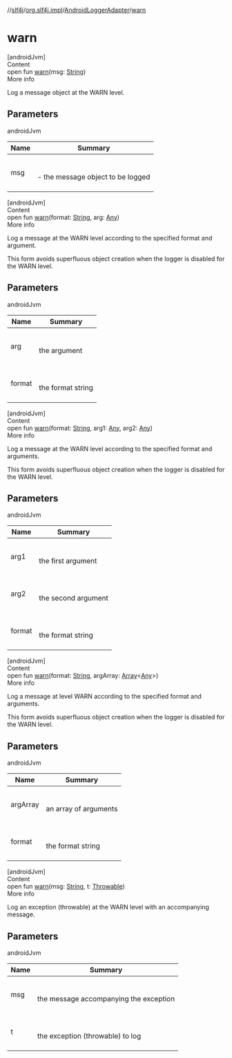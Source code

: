 //[slf4j](../../index.md)/[org.slf4j.impl](../index.md)/[AndroidLoggerAdapter](index.md)/[warn](warn.md)



# warn  
[androidJvm]  
Content  
open fun [warn](warn.md)(msg: [String](https://developer.android.com/reference/kotlin/java/lang/String.html))  
More info  


Log a message object at the WARN level.



## Parameters  
  
androidJvm  
  
|  Name|  Summary| 
|---|---|
| <a name="org.slf4j.impl/AndroidLoggerAdapter/warn/#java.lang.String/PointingToDeclaration/"></a>msg| <a name="org.slf4j.impl/AndroidLoggerAdapter/warn/#java.lang.String/PointingToDeclaration/"></a><br><br>- the message object to be logged<br><br>
  
  


[androidJvm]  
Content  
open fun [warn](warn.md)(format: [String](https://developer.android.com/reference/kotlin/java/lang/String.html), arg: [Any](https://kotlinlang.org/api/latest/jvm/stdlib/kotlin/-any/index.html))  
More info  


Log a message at the WARN level according to the specified format and argument. 



 This form avoids superfluous object creation when the logger is disabled for the WARN level. 



## Parameters  
  
androidJvm  
  
|  Name|  Summary| 
|---|---|
| <a name="org.slf4j.impl/AndroidLoggerAdapter/warn/#java.lang.String#java.lang.Object/PointingToDeclaration/"></a>arg| <a name="org.slf4j.impl/AndroidLoggerAdapter/warn/#java.lang.String#java.lang.Object/PointingToDeclaration/"></a><br><br>the argument<br><br>
| <a name="org.slf4j.impl/AndroidLoggerAdapter/warn/#java.lang.String#java.lang.Object/PointingToDeclaration/"></a>format| <a name="org.slf4j.impl/AndroidLoggerAdapter/warn/#java.lang.String#java.lang.Object/PointingToDeclaration/"></a><br><br>the format string<br><br>
  
  


[androidJvm]  
Content  
open fun [warn](warn.md)(format: [String](https://developer.android.com/reference/kotlin/java/lang/String.html), arg1: [Any](https://kotlinlang.org/api/latest/jvm/stdlib/kotlin/-any/index.html), arg2: [Any](https://kotlinlang.org/api/latest/jvm/stdlib/kotlin/-any/index.html))  
More info  


Log a message at the WARN level according to the specified format and arguments. 



 This form avoids superfluous object creation when the logger is disabled for the WARN level. 



## Parameters  
  
androidJvm  
  
|  Name|  Summary| 
|---|---|
| <a name="org.slf4j.impl/AndroidLoggerAdapter/warn/#java.lang.String#java.lang.Object#java.lang.Object/PointingToDeclaration/"></a>arg1| <a name="org.slf4j.impl/AndroidLoggerAdapter/warn/#java.lang.String#java.lang.Object#java.lang.Object/PointingToDeclaration/"></a><br><br>the first argument<br><br>
| <a name="org.slf4j.impl/AndroidLoggerAdapter/warn/#java.lang.String#java.lang.Object#java.lang.Object/PointingToDeclaration/"></a>arg2| <a name="org.slf4j.impl/AndroidLoggerAdapter/warn/#java.lang.String#java.lang.Object#java.lang.Object/PointingToDeclaration/"></a><br><br>the second argument<br><br>
| <a name="org.slf4j.impl/AndroidLoggerAdapter/warn/#java.lang.String#java.lang.Object#java.lang.Object/PointingToDeclaration/"></a>format| <a name="org.slf4j.impl/AndroidLoggerAdapter/warn/#java.lang.String#java.lang.Object#java.lang.Object/PointingToDeclaration/"></a><br><br>the format string<br><br>
  
  


[androidJvm]  
Content  
open fun [warn](warn.md)(format: [String](https://developer.android.com/reference/kotlin/java/lang/String.html), argArray: [Array](https://kotlinlang.org/api/latest/jvm/stdlib/kotlin/-array/index.html)<[Any](https://kotlinlang.org/api/latest/jvm/stdlib/kotlin/-any/index.html)>)  
More info  


Log a message at level WARN according to the specified format and arguments. 



 This form avoids superfluous object creation when the logger is disabled for the WARN level. 



## Parameters  
  
androidJvm  
  
|  Name|  Summary| 
|---|---|
| <a name="org.slf4j.impl/AndroidLoggerAdapter/warn/#java.lang.String#java.lang.Object.../PointingToDeclaration/"></a>argArray| <a name="org.slf4j.impl/AndroidLoggerAdapter/warn/#java.lang.String#java.lang.Object.../PointingToDeclaration/"></a><br><br>an array of arguments<br><br>
| <a name="org.slf4j.impl/AndroidLoggerAdapter/warn/#java.lang.String#java.lang.Object.../PointingToDeclaration/"></a>format| <a name="org.slf4j.impl/AndroidLoggerAdapter/warn/#java.lang.String#java.lang.Object.../PointingToDeclaration/"></a><br><br>the format string<br><br>
  
  


[androidJvm]  
Content  
open fun [warn](warn.md)(msg: [String](https://developer.android.com/reference/kotlin/java/lang/String.html), t: [Throwable](https://developer.android.com/reference/kotlin/java/lang/Throwable.html))  
More info  


Log an exception (throwable) at the WARN level with an accompanying message.



## Parameters  
  
androidJvm  
  
|  Name|  Summary| 
|---|---|
| <a name="org.slf4j.impl/AndroidLoggerAdapter/warn/#java.lang.String#java.lang.Throwable/PointingToDeclaration/"></a>msg| <a name="org.slf4j.impl/AndroidLoggerAdapter/warn/#java.lang.String#java.lang.Throwable/PointingToDeclaration/"></a><br><br>the message accompanying the exception<br><br>
| <a name="org.slf4j.impl/AndroidLoggerAdapter/warn/#java.lang.String#java.lang.Throwable/PointingToDeclaration/"></a>t| <a name="org.slf4j.impl/AndroidLoggerAdapter/warn/#java.lang.String#java.lang.Throwable/PointingToDeclaration/"></a><br><br>the exception (throwable) to log<br><br>
  
  



